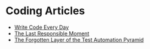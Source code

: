 # Coding Articles

- [Write Code Every Day](https://johnresig.com/blog/write-code-every-day/)
- [The Last Responsible Moment](https://blog.codinghorror.com/the-last-responsible-moment/)
- [The Forgotten Layer of the Test Automation Pyramid](https://www.mountaingoatsoftware.com/blog/the-forgotten-layer-of-the-test-automation-pyramid)

